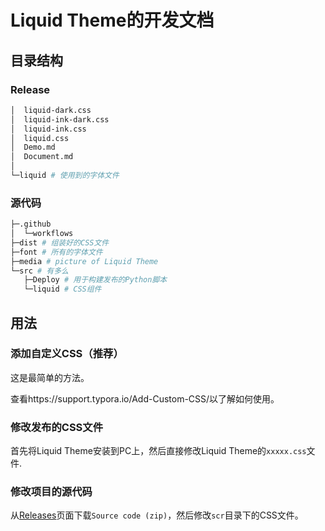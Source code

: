 # Liquid Theme的开发文档

## 目录结构

### Release

```bash
│  liquid-dark.css
│  liquid-ink-dark.css
│  liquid-ink.css
│  liquid.css
│  Demo.md
│  Document.md
│
└─liquid # 使用到的字体文件
```

### 源代码

```bash
├─.github
│  └─workflows
├─dist # 组装好的CSS文件
├─font # 所有的字体文件
├─media # picture of Liquid Theme
└─src # 有多么
   ├─Deploy # 用于构建发布的Python脚本
   └─liquid # CSS组件
```



## 用法

### 添加自定义CSS（推荐）

这是最简单的方法。

查看https://support.typora.io/Add-Custom-CSS/以了解如何使用。

### 修改发布的CSS文件

首先将Liquid Theme安装到PC上，然后直接修改Liquid Theme的`xxxxx.css`文件.

### 修改项目的源代码

从[Releases](https://github.com/ruiyangzhou01/Liquid/releases)页面下载`Source code (zip)`，然后修改`scr`目录下的CSS文件。
